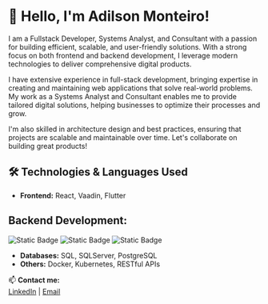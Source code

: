 # 👋 Hello, I'm Adilson Monteiro!

I am a Fullstack Developer, Systems Analyst, and Consultant with a passion for building efficient, scalable, and user-friendly solutions. With a strong focus on both frontend and backend development, I leverage modern technologies to deliver comprehensive digital products.

I have extensive experience in full-stack development, bringing expertise in creating and maintaining web applications that solve real-world problems. My work as a Systems Analyst and Consultant enables me to provide tailored digital solutions, helping businesses to optimize their processes and grow.

I'm also skilled in architecture design and best practices, ensuring that projects are scalable and maintainable over time. Let's collaborate on building great products!

## 🛠️ Technologies & Languages Used

- **Frontend:** React, Vaadin, Flutter
## **Backend Development:**
![Static Badge](https://img.shields.io/badge/Springboot-6DB33F?style=for-the-badge&logo=spring&logoColor=white)
![Static Badge](https://img.shields.io/badge/ASP.NET%20Core-512BD4?style=for-the-badge&logo=dotnet)
![Static Badge]((https://img.shields.io/badge/json-black?style=for-the-badge&logo=json&logoColor=white))


- **Databases:** SQL, SQLServer, PostgreSQL
- **Others:** Docker, Kubernetes, RESTful APIs



📫 **Contact me:**  
[LinkedIn](https://www.linkedin.com/in/adilson-f-monteiro/) | [Email](mailto:adilson.monteiro.afm@gmail.com)





